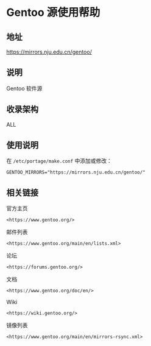 # Gentoo 源使用帮助

## 地址

<https://mirrors.nju.edu.cn/gentoo/>

## 说明

Gentoo 软件源

## 收录架构

ALL

## 使用说明

在 `/etc/portage/make.conf` 
中添加或修改：

    GENTOO_MIRRORS="https://mirrors.nju.edu.cn/gentoo/"

## 相关链接

官方主页

    <https://www.gentoo.org/>

邮件列表

    <https://www.gentoo.org/main/en/lists.xml>

论坛

    <https://forums.gentoo.org/>

文档

    <https://www.gentoo.org/doc/en/>

Wiki

    <https://wiki.gentoo.org/>

镜像列表

    <https://www.gentoo.org/main/en/mirrors-rsync.xml>
